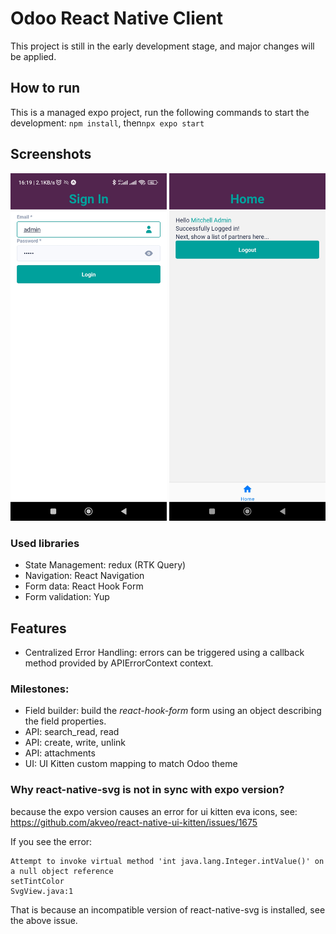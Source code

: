 # Odoo React Native Client
This project is still in the early development stage, and major changes will be applied.

## How to run
This is a managed expo project, run the following commands to start the development: `npm install`, then`npx expo start`

## Screenshots
<img alt="Login" src="docs/login.jpg" width="250"/>
<img alt="Home" src="docs/home.jpg" width="250"/>


### Used libraries
* State Management: redux (RTK Query)
* Navigation: React Navigation
* Form data: React Hook Form
* Form validation: Yup

## Features
* Centralized Error Handling: errors can be triggered using a callback method provided by APIErrorContext context.

### Milestones:
* Field builder: build the _react-hook-form_ form using an object describing the field properties.
* API: search_read, read
* API: create, write, unlink
* API: attachments
* UI: UI Kitten custom mapping to match Odoo theme


### Why react-native-svg is not in sync with expo version?
because the expo version causes an error for ui kitten eva icons, see: https://github.com/akveo/react-native-ui-kitten/issues/1675

If you see the error:
```
Attempt to invoke virtual method 'int java.lang.Integer.intValue()' on a null object reference
setTintColor
SvgView.java:1
```
That is because an incompatible version of react-native-svg is installed, see the above issue.
